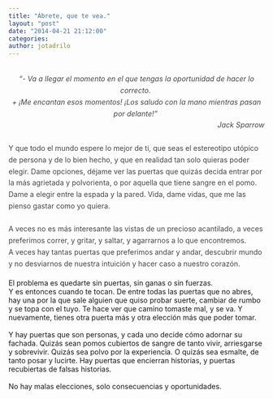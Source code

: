 ```yaml
---
title: "Ábrete, que te vea."
layout: "post"
date: "2014-04-21 21:12:00"
categories: 
author: jotadrilo
---
```


<div class="css-full-post-content js-full-post-content">
<br /><div style="text-align: right;"><div style="text-align: center;"><span style="font-family: inherit;"><span class="whole-read-more" data-can-replace-url="phrase" data-query="utm_source=internal&amp;utm_medium=link&amp;utm_campaign=phrase_snippet_wholetext" data-url-param-0="va-a-llegar-el-momento-en-el-que-tengas-la-oport" style="background-color: white; box-sizing: border-box; color: #444444; line-height: 22.799999237060547px; text-align: justify;"><i>“- Va a llegar el momento en el que tengas la oportunidad de hacer lo correcto.&nbsp;</i></span></span></div><div style="text-align: center;"><span style="font-family: inherit;"><i><span class="whole-read-more" data-can-replace-url="phrase" data-query="utm_source=internal&amp;utm_medium=link&amp;utm_campaign=phrase_snippet_wholetext" data-url-param-0="va-a-llegar-el-momento-en-el-que-tengas-la-oport" style="background-color: white; box-sizing: border-box; color: #444444; line-height: 22.799999237060547px; text-align: justify;">+ ¡Me encantan esos momentos! ¡Los saludo con la mano mientras pasan por delante!”</span><span style="background-color: white; color: #444444; line-height: 22.799999237060547px; text-align: justify;">&nbsp;</span></i></span></div><span style="font-family: inherit;"><i><span style="background-color: white; color: #444444; line-height: 22.799999237060547px; text-align: justify;">Jack Sparrow</span></i></span></div><div style="text-align: left;"><i><span style="background-color: white; color: #444444; line-height: 22.799999237060547px; text-align: justify;"><span style="font-family: inherit;"><br /></span></span></i></div><div style="text-align: left;"><span style="background-color: white; color: #444444; line-height: 22.799999237060547px; text-align: justify;"><span style="font-family: inherit;">Y que todo el mundo espere lo mejor de ti, que seas el estereotipo utópico de persona y de lo bien hecho, y que en realidad tan solo quieras poder elegir. Dame opciones, déjame ver las puertas que quizás decida entrar por la más agrietada y polvorienta, o por aquella que tiene sangre en el pomo. Dame a elegir entre la espada y la pared. Vida, dame vidas, que me las pienso gastar como yo quiera.</span></span></div><div style="text-align: left;"><span style="background-color: white; color: #444444; line-height: 22.799999237060547px; text-align: justify;"><span style="font-family: inherit;"><br /></span></span></div><div style="text-align: left;"><span style="background-color: white; color: #444444; line-height: 22.799999237060547px; text-align: justify;"><span style="font-family: inherit;">A veces no es más interesante las vistas de un precioso acantilado, a veces preferimos correr, y gritar, y saltar, y agarrarnos a lo que encontremos.&nbsp;</span></span></div><div style="text-align: left;"><span style="background-color: white; color: #444444; line-height: 22.799999237060547px; text-align: justify;"><span style="font-family: inherit;">A veces hay tantas puertas que preferimos andar y andar, descubrir mundo y no desviarnos de nuestra intuición y hacer caso a nuestro corazón.</span></span></div><div style="text-align: left;"><br /></div><div style="text-align: left;">El problema es quedarte sin puertas, sin ganas o sin fuerzas.</div><div style="text-align: left;">Y es entonces cuando te tocan. De entre todas las puertas que no abres, hay una por la que sale alguien que quiso probar suerte, cambiar de rumbo y se topa con el tuyo. Te hace ver que camino tomaste mal, y se va. Y nuevamente, tienes otra puerta más y otra elección más que poder tomar.</div><div style="text-align: left;"><br /></div><div style="text-align: left;">Y hay puertas que son personas, y cada uno decide cómo adornar su fachada. Quizás sean pomos cubiertos de sangre de tanto vivir, arriesgarse y sobrevivir. Quizás sea polvo por la experiencia. O quizás sea esmalte, de tanto posar y lucirte. Hay puertas que encierran historias, y puertas recubiertas de falsas historias.</div><div style="text-align: left;"><br /></div><div style="text-align: left;">No hay malas elecciones, solo consecuencias y oportunidades.</div>
</div>
